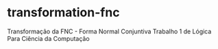 # transformation-fnc
 Transformação da FNC - Forma Normal Conjuntiva
 Trabalho 1 de Lógica Para Ciência da Computação
